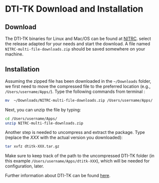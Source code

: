 # DTI-TK Download and Installation

## Download
The DTI-TK binaries for Linux and Mac/OS can be found at [NITRC](https://www.nitrc.org/frs/?group_id=207).
select the release adapted for your needs and start the download.
A file named `NITRC-multi-file-downloads.zip` should be saved somewhere on your machine.

## Installation
Assuming the zipped file has been downloaded in the `~/Downloads` folder, we first need to move the compressed file to the preferred location (e.g., `/Users/username/Apps/`).
Type the following commands from terminal :
```bash
mv  ~/Downloads/NITRC-multi-file-downloads.zip /Users/username/Apps/
```

Next, you can unzip the file by typing:
```bash
cd /Users/username/Apps/
unzip NITRC-multi-file-downloads.zip
```

Another step is needed to uncompress and extract the package. Type (replace the *XXX* with the actual version you downloaded):
```bash
tar xvfz dtitk-XXX.tar.gz
```

Make sure to keep track of the path to the uncompressed DTI-TK folder (in this example `/Users/username/Apps/dtitk-XXX`), which will be needed for configuration, later.

Further information about DTI-TK can be found [here](http://dti-tk.sourceforge.net/pmwiki/pmwiki.php?n=Main.HomePage).



